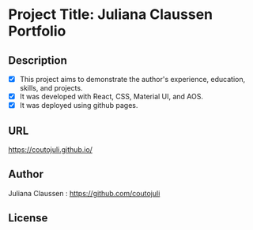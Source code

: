 # Project Title: Juliana Claussen Portfolio

## Description
 - [x] This project aims to demonstrate the author's experience, education, skills, and projects. 
 - [x] It was developed with React, CSS, Material UI, and AOS.
 - [x] It was deployed using github pages.

## URL
https://coutojuli.github.io/

## Author
Juliana Claussen : https://github.com/coutojuli

## License
